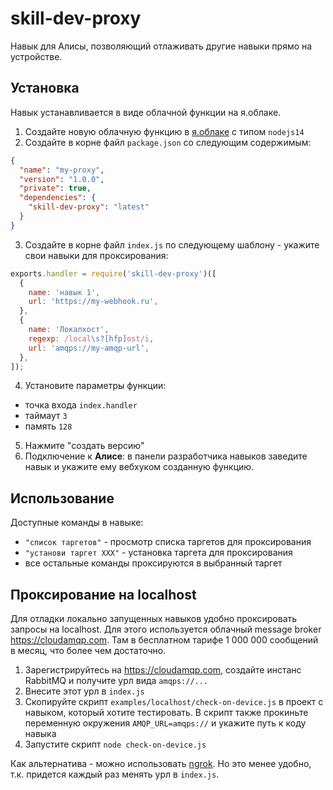 # skill-dev-proxy
Навык для Алисы, позволяющий отлаживать другие навыки прямо на устройстве.

## Установка
Навык устанавливается в виде облачной функции на я.облаке.

1. Создайте новую облачную функцию в [я.облаке](https://console.cloud.yandex.ru) с типом `nodejs14`
2. Создайте в корне файл `package.json` со следующим содержимым:
  ```json
  {
    "name": "my-proxy",
    "version": "1.0.0",
    "private": true,
    "dependencies": {
      "skill-dev-proxy": "latest"
    }
  }
  ```
3. Создайте в корне файл `index.js` по следующему шаблону - укажите свои навыки для проксирования:
  ```js
  exports.handler = require('skill-dev-proxy')([
    {
      name: 'навык 1',
      url: 'https://my-webhook.ru',
    },
    {
      name: 'Локалхост',
      regexp: /local\s?[hfp]ost/i,
      url: 'amqps://my-amqp-url',
    },
  ]);
  ```
4. Установите параметры функции:
  - точка входа `index.handler`
  - таймаут `3`
  - память `128`
5. Нажмите "создать версию"
6. Подключение к **Алисе**: в панели разработчика навыков заведите навык и укажите ему вебхуком созданную функцию.

## Использование
Доступные команды в навыке:
- `"список таргетов"` - просмотр списка таргетов для проксирования
- `"установи таргет ХХХ"` - установка таргета для проксирования
- все остальные команды проксируются в выбранный таргет

## Проксирование на localhost
Для отладки локально запущенных навыков удобно проксировать запросы на localhost.
Для этого используется облачный message broker https://cloudamqp.com.
Там в бесплатном тарифе 1 000 000 сообщений в месяц, что более чем достаточно.

1. Зарегистрируйтесь на https://cloudamqp.com, создайте инстанс RabbitMQ и получите урл вида `amqps://...`
2. Внесите этот урл в `index.js`
3. Скопируйте скрипт `examples/localhost/check-on-device.js` в проект с навыком, который хотите тестировать. В скрипт также прокиньте переменную окружения `AMQP_URL=amqps://` и укажите путь к коду навыка
4. Запустите скрипт `node check-on-device.js`

Как альтернатива - можно использовать [ngrok](https://ngrok.com/). Но это менее удобно, т.к. придется каждый раз менять урл в `index.js`.


